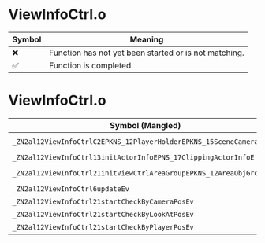 # ViewInfoCtrl.o
| Symbol | Meaning 
| ------------- | ------------- 
| :x: | Function has not yet been started or is not matching. 
| :white_check_mark: | Function is completed. 


# ViewInfoCtrl.o
| Symbol (Mangled) | Symbol (Demangled) | Decompiled? |
| ------------- |  ------------- | ------------- |
| `_ZN2al12ViewInfoCtrlC2EPKNS_12PlayerHolderEPKNS_15SceneCameraInfoE` | `al::ViewInfoCtrl::ViewInfoCtrl(al::PlayerHolder const*,al::SceneCameraInfo const*)` | :white_check_mark: |
| `_ZN2al12ViewInfoCtrl13initActorInfoEPNS_17ClippingActorInfoE` | `al::ViewInfoCtrl::initActorInfo(al::ClippingActorInfo *)` | :white_check_mark: |
| `_ZN2al12ViewInfoCtrl21initViewCtrlAreaGroupEPKNS_12AreaObjGroupE` | `al::ViewInfoCtrl::initViewCtrlAreaGroup(al::AreaObjGroup const*)` | :white_check_mark: |
| `_ZN2al12ViewInfoCtrl6updateEv` | `al::ViewInfoCtrl::update(void)` | :white_check_mark: |
| `_ZN2al12ViewInfoCtrl21startCheckByCameraPosEv` | `al::ViewInfoCtrl::startCheckByCameraPos(void)` | :white_check_mark: |
| `_ZN2al12ViewInfoCtrl21startCheckByLookAtPosEv` | `al::ViewInfoCtrl::startCheckByLookAtPos(void)` | :white_check_mark: |
| `_ZN2al12ViewInfoCtrl21startCheckByPlayerPosEv` | `al::ViewInfoCtrl::startCheckByPlayerPos(void)` | :white_check_mark: |
